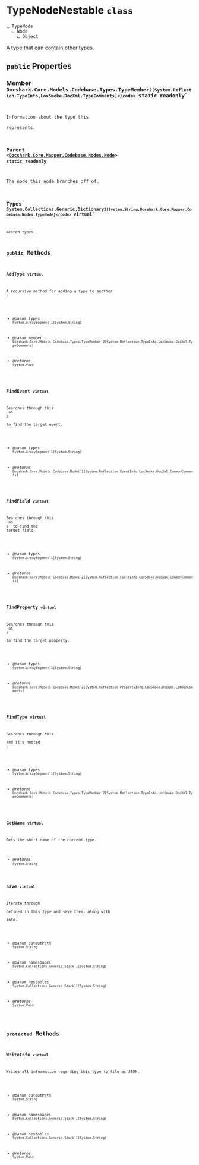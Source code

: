 # TypeNodeNestable `class`

```
ட TypeNode
  ட Node
    ட Object
```

A type that can contain other types.

## `public` Properties

### Member <code title="comments here">Docshark.Core.Models.Codebase.Types.TypeMember`2[System.Reflection.TypeInfo,LoxSmoke.DocXml.TypeComments]</code> `static` `readonly`

Information about the type this <see cref="T:Docshark.Core.Mapper.Codebase.Nodes.TypeNode" /> represents.

### Parent <code><<a href="./Node.md">Docshark.Core.Mapper.Codebase.Nodes.Node</a>></code> `static` `readonly`

The node this node branches off of.

### Types <code title="comments here">System.Collections.Generic.Dictionary`2[System.String,Docshark.Core.Mapper.Codebase.Nodes.TypeNode]</code> `virtual`

Nested types.



## `public` Methods

### AddType `virtual`

A recursive method for adding a type to another <see cref="T:Docshark.Core.Mapper.Codebase.Nodes.TypeNodeNestable" />.

- *@param* types <code title="comments here">System.ArraySegment`1[System.String]</code>
- *@param* member <code title="comments here">Docshark.Core.Models.Codebase.Types.TypeMember`2[System.Reflection.TypeInfo,LoxSmoke.DocXml.TypeComments]</code>

- *@returns* <code title="comments here">System.Void</code>

### FindEvent `virtual`

Searches through this <see cref="P:Docshark.Core.Mapper.Codebase.Nodes.TypeNode.Member" /> as a <see cref="T:Docshark.Core.Models.Codebase.Types.IMemberContainable" /> to find the target event.

- *@param* types <code title="comments here">System.ArraySegment`1[System.String]</code>

- *@returns* <code title="comments here">Docshark.Core.Models.Codebase.Model`2[System.Reflection.EventInfo,LoxSmoke.DocXml.CommonComments]</code>

### FindField `virtual`

Searches through this <see cref="P:Docshark.Core.Mapper.Codebase.Nodes.TypeNode.Member" /> as a <see cref="T:Docshark.Core.Models.Codebase.IFieldable" /> to find the target field.

- *@param* types <code title="comments here">System.ArraySegment`1[System.String]</code>

- *@returns* <code title="comments here">Docshark.Core.Models.Codebase.Model`2[System.Reflection.FieldInfo,LoxSmoke.DocXml.CommonComments]</code>

### FindProperty `virtual`

Searches through this <see cref="P:Docshark.Core.Mapper.Codebase.Nodes.TypeNode.Member" /> as a <see cref="T:Docshark.Core.Models.Codebase.Types.IMemberContainable" /> to find the target property.

- *@param* types <code title="comments here">System.ArraySegment`1[System.String]</code>

- *@returns* <code title="comments here">Docshark.Core.Models.Codebase.Model`2[System.Reflection.PropertyInfo,LoxSmoke.DocXml.CommonComments]</code>

### FindType `virtual`

Searches through this <see cref="T:Docshark.Core.Mapper.Codebase.Nodes.TypeNodeNestable" /> and it's nested <see cref="P:Docshark.Core.Mapper.Codebase.Nodes.TypeNodeNestable.Types" />.

- *@param* types <code title="comments here">System.ArraySegment`1[System.String]</code>

- *@returns* <code title="comments here">Docshark.Core.Models.Codebase.Types.TypeMember`2[System.Reflection.TypeInfo,LoxSmoke.DocXml.TypeComments]</code>

### GetName `virtual`

Gets the short name of the current type.

- *@returns* <code title="comments here">System.String</code>

### Save `virtual`

Iterate through <see cref="P:Docshark.Core.Mapper.Codebase.Nodes.TypeNodeNestable.Types" /> defined in this type and save them, along with
<see cref="T:Docshark.Core.Mapper.Codebase.Nodes.TypeNodeNestable" /> info.

- *@param* outputPath <code title="comments here">System.String</code>
- *@param* namespaces <code title="comments here">System.Collections.Generic.Stack`1[System.String]</code>
- *@param* nestables <code title="comments here">System.Collections.Generic.Stack`1[System.String]</code>

- *@returns* <code title="comments here">System.Void</code>

## `protected` Methods

### WriteInfo `virtual`

Writes all information regarding this type to file as JSON.

- *@param* outputPath <code title="comments here">System.String</code>
- *@param* namespaces <code title="comments here">System.Collections.Generic.Stack`1[System.String]</code>
- *@param* nestables <code title="comments here">System.Collections.Generic.Stack`1[System.String]</code>

- *@returns* <code title="comments here">System.Void</code>